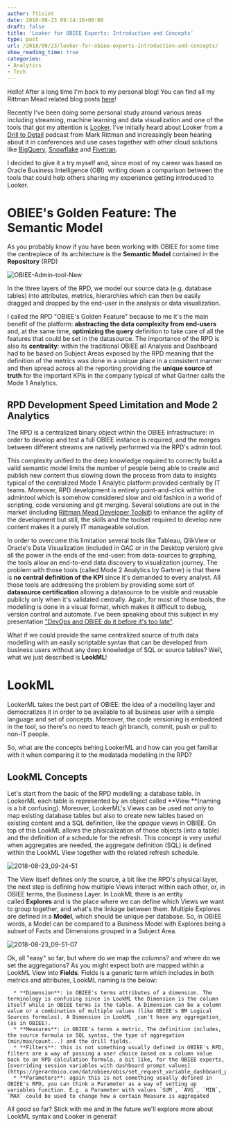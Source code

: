 ```yaml
---
author: ftisiot
date: 2018-08-23 09:14:16+00:00
draft: false
title: 'Looker for OBIEE Experts: Introduction and Concepts'
type: post
url: /2018/08/23/looker-for-obiee-experts-introduction-and-concepts/
show_reading_time: true
categories:
- Analytics
- Tech
---
```


Hello! After a long time I'm back to my personal blog! You can find all my Rittman Mead related blog posts [here](http://ritt.md/FT)!

Recently I've been doing some personal study around various areas including streaming, machine learning and data visualization and one of the tools that got my attention is [Looker](https://looker.com). I've initially heard about Looker from a [Drill to Detail](https://www.drilltodetail.com/podcast/2017/3/28/drill-to-detail-ep23-looker-bigquery-and-analytics-on-big-data-with-special-guest-daniel-mintz-1) podcast from Mark Rittman and increasingly been hearing about it in conferences and use cases together with other cloud solutions like [BigQuery](https://cloud.google.com/bigquery/), [Snowflake](https://www.snowflake.com) and [Fivetran](https://fivetran.com).

I decided to give it a try myself and, since most of my career was based on Oracle Business Intelligence (OBI)  writing down a comparison between the tools that could help others sharing my experience getting introduced to Looker.


# OBIEE's Golden Feature: The Semantic Model


As you probably know if you have been working with OBIEE for some time the centrepiece of its architecture is the **Semantic Model** contained in the **Repository** (RPD)

![OBIEE-Admin-tool-New](/images/2018/08/obiee-admin-tool-new.png)


In the three layers of the RPD, we model our source data (e.g. database tables) into attributes, metrics, hierarchies which can then be easily dragged and dropped by the end-user in the analysis or data visualization.

I called the RPD "OBIEE's Golden Feature" because to me it's the main benefit of the platform: **abstracting the data complexity from end-users** and, at the same time, **optimizing the query** definition to take care of all the features that could be set in the datasource. The importance of the RPD is also its **centrality**: within the traditional OBIEE all Analysis and Dashboard had to be based on Subject Areas exposed by the RPD meaning that the definition of the metrics was done in a unique place in a consistent manner and then spread across all the reporting providing the **unique source of truth** for the important KPIs in the company typical of what Gartner calls the Mode 1 Analytics.


## RPD Development Speed Limitation and Mode 2 Analytics


The RPD is a centralized binary object within the OBIEE infrastructure: in order to develop and test a full OBIEE instance is required, and the merges between different streams are natively performed via the RPD's admin tool.

This complexity unified to the deep knowledge required to correctly build a valid semantic model limits the number of people being able to create and publish new content thus slowing down the process from data to insights typical of the centralized Mode 1 Analytic platform provided centrally by IT teams. Moreover, RPD development is entirely point-and-click within the admintool which is somehow considered slow and old fashion in a world of scripting, code versioning and git merging. Several solutions are out in the market (including [Rittman Mead Developer Toolkit](https://www.rittmanmead.com/blog/2017/02/concurrent-rpd-development-with-git/)) to enhance the agility of the development but still, the skills and the toolset required to develop new content makes it a purely IT manageable solution.

In order to overcome this limitation several tools like Tableau, QlikView or Oracle's Data Visualization (included in OAC or in the Desktop version) give all the power in the ends of the end-user: from data-sources to graphing, the tools allow an end-to-end data discovery to visualization journey. The problem with those tools (called Mode 2 Analytics by Gartner) is that there is **no central definition of the KPI** since it's demanded to every analyst. All those tools are addressing the problem by providing some sort of **datasource certification** allowing a datasource to be visible and reusable publicly only when it's validated centrally. Again, for most of those tools, the modelling is done in a visual format, which makes it difficult to debug, version control and automate. I've been speaking about this subject in my presentation ["DevOps and OBIEE do it before it's too late"](https://speakerdeck.com/ftisiot/devops-and-obiee-do-it-before-its-too-late).

What if we could provide the same centralized source of truth data modelling with an easily scriptable syntax that can be developed from business users without any deep knowledge of SQL or source tables? Well, what we just described is **LookML**!


# LookML


LookerML takes the best part of OBIEE: the idea of a modelling layer and democratizes it in order to be available to all business user with a simple language and set of concepts. Moreover, the code versioning is embedded in the tool, so there's no need to teach git branch, commit, push or pull to non-IT people.

So, what are the concepts behing LookerML and how can you get familiar with it when comparing it to the medatada modelling in the RPD?


## LookML Concepts


Let's start from the basic of the RPD modelling: a database table. In LookerML each table is represented by an object called **View **(naming is a bit confusing). Moreover, LookerML's Views can be used not only to map existing database tables but also to create new tables based on existing content and a SQL definition, like the _opaque views_ in OBIEE. On top of this LookML allows the phisicalization of those objects (into a table) and the definition of a schedule for the refresh. This concept is very useful when aggregates are needed, the aggregate definition (SQL) is defined within the LookML View together with the related refresh schedule.

![2018-08-23_09-24-51](/images/2018/08/2018-08-23_09-24-51.png)


The View itself defines only the source, a bit like the RPD's physical layer, the next step is defining how multiple Views interact within each other, or, in OBIEE terms, the Business Layer. In LookML there is an entity called **Explores** and is the place where we can define which Views we want to group together, and what's the linkage between them. Multiple Explores are defined in a **Model**, which should be unique per database. So, in OBIEE words, a Model can be compared to a Business Model with Explores being a subset of Facts and Dimensions grouped in a Subject Area.

![2018-08-23_09-51-07](/images/2018/08/2018-08-23_09-51-07.png)


Ok, all "easy" so far, but where do we map the columns? and where do we set the aggregations? As you might expect both are mapped within a LookML View into **Fields**. Fields is a generic term which includes in both metrics and attributes, LookML naming is the below:



 	  * **Dimension**: in OBIEE's terms attributes of a dimension. The terminology is confusing since in LookML the Dimension is the column itself while in OBIEE terms is the table. A Dimension can be a column value or a combination of multiple values (like OBIEE's BM Logical Sources formulas). A Dimension in LookML _can't have any aggregation_ (as in OBIEE).
 	  * **Measures**: in OBIEE's terms a metric. The definition includes, the source formula in SQL syntax, the type of aggregation (min/max/count...) and the drill fields.
 	  * **Filters**: this is not something usually defined in OBIEE's RPD, filters are a way of passing a user choice based on a column value back to an RPD calculation formula, a bit like, for the OBIEE experts, [overriding session variables with dashboard prompt values](https://gerardnico.com/dat/obiee/obis/set_request_variable_dashboard_prompt).
 	  * **Parameters**: again this is not something usually defined in OBIEE's RPD, you can think a Parameter as a way of setting up variables function. E.g. a Parameter with values `SUM`, `AVG`, `MIN`, `MAX` could be used to change how a certain Measure is aggregated

All good so far? Stick with me and in the future we'll explore more about LookML syntax and Looker in general!
